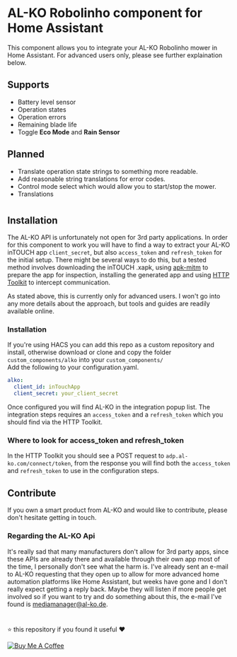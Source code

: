 # AL-KO Robolinho component for Home Assistant
This component allows you to integrate your AL-KO Robolinho mower in Home Assistant.
For advanced users only, please see further explaination below.

## Supports
- Battery level sensor
- Operation states
- Operation errors
- Remaining blade life
- Toggle **Eco Mode** and **Rain Sensor**

## Planned
- Translate operation state strings to something more readable.
- Add reasonable string translations for error codes.
- Control mode select which would allow you to start/stop the mower.
- Translations
#

## Installation

The AL-KO API is unfortunately not open for 3rd party applications. In order for this component to work you will have to find a way to extract your AL-KO inTOUCH app `client_secret`, but also `access_token` and `refresh_token` for the initial setup. There might be several ways to do this, but a tested method involves downloading the inTOUCH .xapk, using [apk-mitm](https://github.com/shroudedcode/apk-mitm) to prepare the app for inspection, installing the generated app and using [HTTP Toolkit](httptoolkit.tech/) to intercept communication.

As stated above, this is currently only for advanced users. I won't go into any more details about the approach, but tools and guides are readily available online.

### Installation
If you're using HACS you can add this repo as a custom repository and install, otherwise download or clone and copy the folder `custom_components/alko` into your `custom_components/`\
Add the following to your configuration.yaml.

```yaml
alko:
  client_id: inTouchApp
  client_secret: your_client_secret
```

Once configured you will find AL-KO in the integration popup list. The integration steps requires an `access_token` and a `refresh_token` which you should find via the HTTP Toolkit. 

### Where to look for **access_token** and **refresh_token**
In the HTTP Toolkit you should see a POST request to `adp.al-ko.com/connect/token`, from the response you will find both the `access_token` and `refresh_token` to use in the configuration steps.

## Contribute
If you own a smart product from AL-KO and would like to contribute, please don't hesitate getting in touch.

### Regarding the AL-KO Api
It's really sad that many manufacturers don't allow for 3rd party apps, since these APIs are already there and available through their own app most of the time, I personally don't see what the harm is. I've already sent an e-mail to AL-KO requesting that they open up to allow for more advanced home automation platforms like Home Assistant, but weeks have gone and I don't really expect getting a reply back. Maybe they will listen if more people get involved so if you want to try and do something about this, the e-mail I've found is mediamanager@al-ko.de.
#
⭐️ this repository if you found it useful ❤️

<a href="https://www.buymeacoffee.com/jonkristian" target="_blank"><img src="https://bmc-cdn.nyc3.digitaloceanspaces.com/BMC-button-images/custom_images/white_img.png" alt="Buy Me A Coffee" style="height: auto !important;width: auto !important;" ></a>
